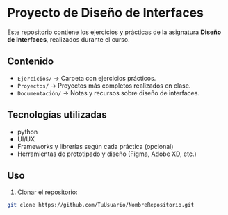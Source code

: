 # Proyecto de Diseño de Interfaces

Este repositorio contiene los ejercicios y prácticas de la asignatura **Diseño de Interfaces**, realizados durante el curso.

## Contenido

- `Ejercicios/` → Carpeta con ejercicios prácticos.
- `Proyectos/` → Proyectos más completos realizados en clase.
- `Documentación/` → Notas y recursos sobre diseño de interfaces.

## Tecnologías utilizadas

- python
- UI/UX
- Frameworks y librerías según cada práctica (opcional)
- Herramientas de prototipado y diseño (Figma, Adobe XD, etc.)

## Uso

1. Clonar el repositorio:

```bash
git clone https://github.com/TuUsuario/NombreRepositorio.git


